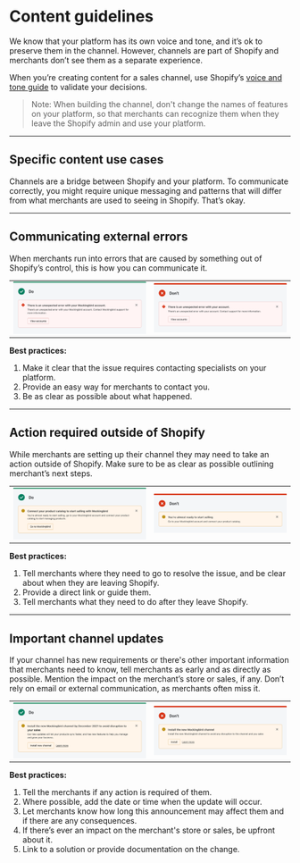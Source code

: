 # Content guidelines

We know that your platform has its own voice and tone, and it’s ok to preserve them in the channel. However, channels are part of Shopify and merchants don’t see them as a separate experience.

When you’re creating content for a sales channel, use Shopify’s [voice and tone guide](https://polaris.shopify.com/content/voice-and-tone) to validate your decisions.

> Note:
> When building the channel, don't change the names of features on your platform, so that merchants can recognize them when they leave the Shopify admin and use your platform.

---

## Specific content use cases

Channels are a bridge between Shopify and your platform. To communicate correctly, you might require unique messaging and patterns that will differ from what merchants are used to seeing in Shopify. That’s okay.

---

## Communicating external errors

When merchants run into errors that are caused by something out of Shopify’s control, this is how you can communicate it.

|                                                                                               |                                                                                                     |
| --------------------------------------------------------------------------------------------- | --------------------------------------------------------------------------------------------------- |
| ![Example of how to communicate external errors](images/do-communicating-external-errors.png) | ![Example of how not to communicate external errors](images/dont-communicating-external-errors.png) |

**Best practices:**

1. Make it clear that the issue requires contacting specialists on your platform.
2. Provide an easy way for merchants to contact you.
3. Be as clear as possible about what happened.

---

## Action required outside of Shopify

While merchants are setting up their channel they may need to take an action outside of Shopify. Make sure to be as clear as possible outlining merchant’s next steps.

|                                                                                                                         |                                                                                                                               |
| ----------------------------------------------------------------------------------------------------------------------- | ----------------------------------------------------------------------------------------------------------------------------- |
| ![Example of how to indicate that action is required ourside of Shopify](images/do-action-required-outside-shopify.png) | ![Example of how not to indicate that action is required outside of Shopify](images/dont-action-required-outside-shopify.png) |

**Best practices:**

1. Tell merchants where they need to go to resolve the issue, and be clear about when they are leaving Shopify.
2. Provide a direct link or guide them.
3. Tell merchants what they need to do after they leave Shopify.

---

## Important channel updates

If your channel has new requirements or there's other important information that merchants need to know, tell merchants as early and as directly as possible. Mention the impact on the merchant’s store or sales, if any. Don’t rely on email or external communication, as merchants often miss it.

|                                                                                           |                                                                                                 |
| ----------------------------------------------------------------------------------------- | ----------------------------------------------------------------------------------------------- |
| ![Example of how to communicate channel updates](images/do-important-channel-updates.png) | ![Example of how not to communicate channel updates](images/dont-important-channel-updates.png) |

**Best practices:**

1. Tell the merchants if any action is required of them.
2. Where possible, add the date or time when the update will occur.
3. Let merchants know how long this announcement may affect them and if there are any consequences.
4. If there’s ever an impact on the merchant's store or sales, be upfront about it.
5. Link to a solution or provide documentation on the change.
